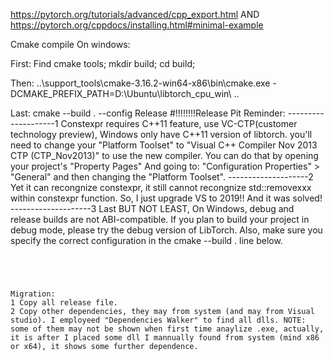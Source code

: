 https://pytorch.org/tutorials/advanced/cpp_export.html
AND
https://pytorch.org/cppdocs/installing.html#minimal-example


Cmake compile On windows:

First:
Find cmake tools;
mkdir build;
cd build;

Then:
..\support_tools\cmake-3.16.2-win64-x86\bin\cmake.exe -DCMAKE_PREFIX_PATH=D:\Ubuntu\libtorch_cpu_win\ ..

Last:
cmake --build .   --config Release       #!!!!!!!!Release
Pit Reminder:
--------------------1 Constexpr requires C++11 feature, use VC-CTP(customer technology preview), Windows only have C++11 version of libtorch.
you'll need to change your "Platform Toolset" to "Visual C++ Compiler Nov 2013 CTP (CTP_Nov2013)" to use the new compiler. You can do that by opening your project's "Property Pages" And going to: "Configuration Properties" > "General" and then changing the "Platform Toolset".
--------------------2 Yet it can recongnize constexpr, it still cannot recongnize std::removexxx within constexpr function. So, I just upgrade VS to 2019!! And it was solved!
--------------------3 Last BUT NOT LEAST, On Windows, debug and release builds are not ABI-compatible. If you plan to build your project in debug mode, please try the debug version of LibTorch. Also, make sure you specify the correct configuration in the cmake --build . line below.

~~~~~~~~~~~~~~~~~~~~~upon, It should compiled well.




Migration:
1 Copy all release file.
2 Copy other dependencies, they may from system (and may from Visual studio). I employeed "Dependencies Walker" to find all dlls. NOTE: some of them may not be shown when first time anaylize .exe, actually, it is after I placed some dll I mannually found from system (mind x86 or x64), it shows some further dependence.
